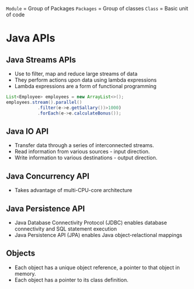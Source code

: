 
`Module`   = Group of Packages
`Packages` = Group of classes
`Class`    = Basic unit of code


# Java APIs

## Java Streams APIs
* Use to filter, map and reduce large streams of data
* They perform actions upon data using lambda expressions
* Lambda expressions are a form of functional programming

```java
List<Employee> employees = new ArrayList<>();
employees.stream().parallel()
            .filter(e->e.getSallary())>1000)
            .forEach(e->e.calculateBonus());
```

## Java IO API
* Transfer data through a series of interconnected streams.
* Read information from various sources - input direction.
* Write information to various destinations - output direction.
 
## Java Concurrency API
* Takes advantage of multi-CPU-core architecture

## Java Persistence API
* Java Database Connectivity Protocol (JDBC) enables database connectivity and SQL statement execution
* Java Persistence API (JPA) enables Java object-relactional mappings

## Objects
* Each object has a unique object reference, a pointer to that object in memory.
* Each object has a pointer to its class definition.